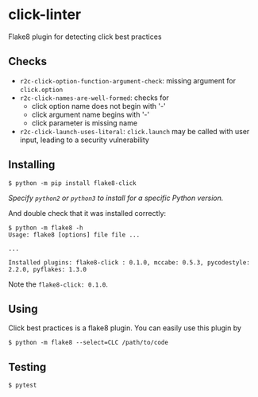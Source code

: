# click-linter

Flake8 plugin for detecting click best practices

## Checks

- `r2c-click-option-function-argument-check`: missing argument for `click.option`
- `r2c-click-names-are-well-formed`: checks for
  - click option name does not begin with '-'
  - click argument name begins with '-'
  - click parameter is missing name
- `r2c-click-launch-uses-literal`: `click.launch` may be called with user input, leading to a security
  vulnerability

## Installing

```
$ python -m pip install flake8-click
```

_Specify `python2` or `python3` to install for a specific Python version._

And double check that it was installed correctly:

```
$ python -m flake8 -h
Usage: flake8 [options] file file ...

...

Installed plugins: flake8-click : 0.1.0, mccabe: 0.5.3, pycodestyle: 2.2.0, pyflakes: 1.3.0
```

Note the `flake8-click: 0.1.0`.

## Using

Click best practices is a flake8 plugin. You can easily use this plugin by

```
$ python -m flake8 --select=CLC /path/to/code
```

## Testing

```
$ pytest
```
